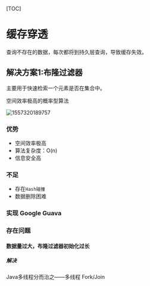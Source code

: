 [TOC]

# 缓存穿透

查询不存在的数据，每次都将到持久层查询，导致缓存失效。

## 解决方案1:布隆过滤器

主要用于快速检索一个元素是否在集合中。

空间效率极高的概率型算法

![1557320189757](git_houcheng\documents\images\redis)

### 优势

- 空间效率极高
- 算法复杂度：O(n)
- 信息安全高

### 不足

- 存在`Hash碰撞`
- 数据删除困难

### 实现 Google Guava

### 存在问题

#### 数据量过大，布隆过滤器初始化过长

##### 解决

Java多线程分而治之——多线程 Fork/Join

